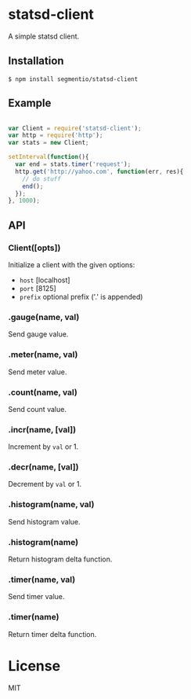 
# statsd-client

  A simple statsd client.

## Installation

```
$ npm install segmentio/statsd-client
```

## Example

```js

var Client = require('statsd-client');
var http = require('http');
var stats = new Client;

setInterval(function(){
  var end = stats.timer('request');
  http.get('http://yahoo.com', function(err, res){
    // do stuff
    end();
  });
}, 1000);

```

## API

### Client([opts])

 Initialize a client with the given options:

 - `host` [localhost]
 - `port` [8125]
 - `prefix` optional prefix ('.' is appended)

### .gauge(name, val)

  Send gauge value.

### .meter(name, val)

  Send meter value.

### .count(name, val)

  Send count value.

### .incr(name, [val])

  Increment by `val` or 1.

### .decr(name, [val])

  Decrement by `val` or 1.

### .histogram(name, val)

 Send histogram value.

### .histogram(name)

 Return histogram delta function.

### .timer(name, val)

 Send timer value.

### .timer(name)

 Return timer delta function.

# License

  MIT
